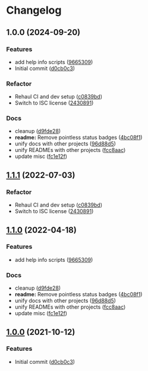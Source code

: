 # Changelog

## 1.0.0 (2024-09-20)

### Features

* add help info scripts ([9665309](https://github.com/andrelohmann/asdf-gopass/commit/9665309c5ee73f72c7e724d1bc5c8b16a4415e0c))
* Initial commit ([d0cb0c3](https://github.com/andrelohmann/asdf-gopass/commit/d0cb0c306b5bc5e69f0a7d19ffd14646427db469))

### Refactor

* Rehaul CI and dev setup ([c0839bd](https://github.com/andrelohmann/asdf-gopass/commit/c0839bd9c9bcd7c54eecb851c2ae9e3c6fd13113))
* Switch to ISC license ([2430891](https://github.com/andrelohmann/asdf-gopass/commit/2430891a127e41e0e027125579b85bc5d9dde7aa))

### Docs

* cleanup ([d9fde28](https://github.com/andrelohmann/asdf-gopass/commit/d9fde28734405ede350cfeebce3d1da91013c5ab))
* **readme:** Remove pointless status badges ([4bc08f1](https://github.com/andrelohmann/asdf-gopass/commit/4bc08f1db8073ab18cb109ab7424611c20ba4597))
* unify docs with other projects ([96d88d5](https://github.com/andrelohmann/asdf-gopass/commit/96d88d52baa5dabc31a541499abdfc3395b96bab))
* unify READMEs with other projects ([fcc8aac](https://github.com/andrelohmann/asdf-gopass/commit/fcc8aac38d2fcce67a40499a3ea4e2574773aaca))
* update misc ([fc1e12f](https://github.com/andrelohmann/asdf-gopass/commit/fc1e12feeb7b788603fc92846250250447f5494d))

## [1.1.1](https://github.com/trallnag/asdf-gopass/compare/1.1.0...1.1.1) (2022-07-03)


### Refactor

* Rehaul CI and dev setup ([c0839bd](https://github.com/trallnag/asdf-gopass/commit/c0839bd9c9bcd7c54eecb851c2ae9e3c6fd13113))
* Switch to ISC license ([2430891](https://github.com/trallnag/asdf-gopass/commit/2430891a127e41e0e027125579b85bc5d9dde7aa))

## [1.1.0](https://github.com/trallnag/asdf-gopass/compare/1.0.0...1.1.0) (2022-04-18)


### Features

* add help info scripts ([9665309](https://github.com/trallnag/asdf-gopass/commit/9665309c5ee73f72c7e724d1bc5c8b16a4415e0c))


### Docs

* cleanup ([d9fde28](https://github.com/trallnag/asdf-gopass/commit/d9fde28734405ede350cfeebce3d1da91013c5ab))
* **readme:** Remove pointless status badges ([4bc08f1](https://github.com/trallnag/asdf-gopass/commit/4bc08f1db8073ab18cb109ab7424611c20ba4597))
* unify docs with other projects ([96d88d5](https://github.com/trallnag/asdf-gopass/commit/96d88d52baa5dabc31a541499abdfc3395b96bab))
* unify READMEs with other projects ([fcc8aac](https://github.com/trallnag/asdf-gopass/commit/fcc8aac38d2fcce67a40499a3ea4e2574773aaca))
* update misc ([fc1e12f](https://github.com/trallnag/asdf-gopass/commit/fc1e12feeb7b788603fc92846250250447f5494d))

## [1.0.0](https://github.com/trallnag/asdf-gopass/compare/d0cb0c306b5bc5e69f0a7d19ffd14646427db469...1.0.0) (2021-10-12)


### Features

* Initial commit ([d0cb0c3](https://github.com/trallnag/asdf-gopass/commit/d0cb0c306b5bc5e69f0a7d19ffd14646427db469))
